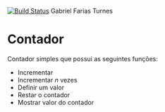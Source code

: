 [![Build Status](https://travis-ci.org/gabrielturnes/aula08-contador.svg?branch=master)](https://travis-ci.org/gabrielturnes/aula08-contador) Gabriel Farias Turnes

# **Contador**
Contador simples que possui as seguintes funções:

 - Incrementar
 - Incrementar *n* vezes
 - Definir um valor
 - Restar o contador
 - Mostrar valor do contador